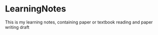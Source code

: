 # LearningNotes
This is my learning notes, containing paper or textbook reading and paper writing draft

